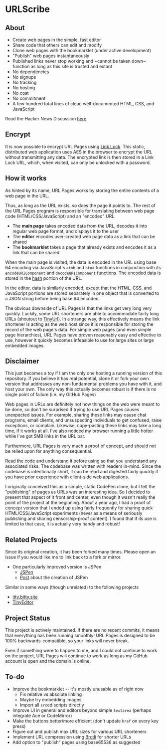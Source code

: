 # URLScribe

## About

- Create web pages in the simple, fast editor
- Share code that others can edit and modify
- Clone web pages with the bookmarklet (under active development)
- "Publish" web pages instantaneously
- Published links never stop working and ~cannot be taken down~ function as
  long as this site is trusted and extant
- No dependencies
- No signups
- No tracking
- No hosting
- No cost
- No commitment
- A few hundred total lines of clear, well-documented HTML, CSS, and JavaScript

Read the Hacker News Discussion
[here](https://news.ycombinator.com/item?id=20317840)


## Encrypt

It is now possible to encrypt URL Pages using [Link
Lock](https://github.com/jstrieb/link-lock). This static, distributed web
application uses AES in the browser to encrypt the URL without transmitting any
data. The encrypted link is then stored in a Link Lock URL, which, when
visited, can only be unlocked with a password.


## How it works

As hinted by its name, URL Pages works by storing the entire contents of a web
page in the URL.

Thus, as long as the URL exists, so does the page it points to. The rest of the
URL Pages program is responsible for translating between web page code
(HTML/CSS/JavaScript) and an "encoded" URL.

- The **main page** takes encoded data from the URL, decodes it into regular
  web page format, and displays it to the user
- The **editor** encodes user-created web page data as a link that can be
  shared
- The **bookmarklet** takes a page that already exists and encodes it as a link
  that can be shared

When the main page is visited, the data is encoded in the URL using base 64
encoding via JavaScript's `atob` and `btoa` functions in conjunction with its
`encodeURIComponent` and `decodeURIComponent` functions. The encoded data is
stored in the
[hash](https://developer.mozilla.org/en-US/docs/Web/API/URL/hash#Examples)
portion of the URL.

In the editor, data is similarly encoded, except that the HTML, CSS, and
JavaScript portions are stored separately in one object that is converted to a
JSON string before being base 64 encoded.

The obvious downside of URL Pages is that the links get very long very quickly.
Luckily, some URL shorteners are able to accommodate fairly long URLs (shoutout
to [TinyUrl](http://tinyurl.com)). In a strange way, this effectively means the
link shortener is acting as the web host since it is responsible for storing
the record of the web page's data. For simple web pages (and even simple page
hierarchies), URL Pages have proven reasonably easy and effective to use,
however it quickly becomes infeasible to use for large sites or large embedded
images.


## Disclaimer

This just becomes a toy if I am the only one hosting a running version of this
repository. If you believe it has real potential, clone it or fork your own
version that addresses any non-fundamental problems you have with it, and host
your own. The only way this actually becomes robust is if there is no single
point of failure (i.e. my GitHub Pages)

Web pages in URLs are definitely not how things on the web were meant to be
done, so don't be surprised if trying to use URL Pages causes unexpected
issues. For example, sharing these links may cause chat programs, email
clients, and unsuspecting individuals to get confused, raise exceptions, or
complain. Likewise, copy-pasting these links may take a long time, if it works
at all. I've also noticed my browser running a little hotter while I've got 5MB
links in the URL bar.

Furthermore, URL Pages is very much a proof of concept, and should not be
relied upon for anything consequential.

Read the code and understand it before using so that you understand any
associated risks. The codebase was written with readers in-mind. Since the
codebase is intentionally short, it can be read and digested fairly quickly if
you have prior experience with client-side web applications.

I originally conceived this as a simple, static CodePen clone, but I felt the
"publishing" of pages as URLs was an interesting idea. So I decided to present
that aspect of it front and center, even though it wasn't really the point of
the project at the beginning. About a year ago, I had a proof of concept
version that I ended up using fairly frequently for sharing quick
HTML/CSS/JavaScript experiments (never as a means of seriously publishing and
sharing censorship-proof content). I found that if its use is limited to that
case, it is actually very handy and robust!



## Related Projects

Since its original creation, it has been forked many times. Please open an
issue if you would like me to link back to a fork or mirror.
- One particularly improved version is JSPen
    - [JSPen](http://jspen.co)
    - [Post](https://medium.com/swlh/creating-jspen-a-codepen-like-editor-that-stores-pages-in-urls-b163934f06c8)
      about the creation of JSPen

Similar in some ways (though unrelated) to the following projects
- [itty.bitty.site](https://github.com/alcor/itty-bitty)
- [TinyEditor](https://github.com/umpox/TinyEditor)


## Project Status

This project is actively maintained. If there are no recent commits, it means
that everything has been running smoothly! URL Pages is designed to be 100%
backwards-compatible, so your links will never break.

Even if something were to happen to me, and I could not continue to work on
the project, URL Pages will continue to work as long as my GitHub account is
open and the domain is online.


## To-do

- Improve the bookmarklet -- it's mostly unusable as of right now
    - Fix relative vs absolute linking
    - Maybe try embedding images
    - Import all `src`ed scripts directly
- Improve UI in general and editors beyond simple `textarea` (perhaps integrate
  Ace or CodeMirror)
- Make the buttons better/more efficient (don't update `href` on every key
  press)
- Figure out and publish max URL sizes for various URL shorteners
- Implement URL compression using
  [Brotli](https://en.wikipedia.org/wiki/Brotli) for shorter URLs
- Add option to "publish" pages using base65536 as suggested
